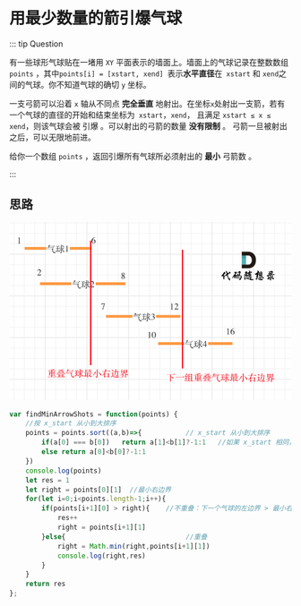 # 用最少数量的箭引爆气球

::: tip Question

有一些球形气球贴在一堵用 `XY` 平面表示的墙面上。墙面上的气球记录在整数数组` points` ，其中`points[i] = [xstart, xend] `表示**水平直径**在` xstart` 和 `xend`之间的气球。你不知道气球的确切 `y` 坐标。

一支弓箭可以沿着 `x` 轴从不同点 **完全垂直** 地射出。在坐标` x `处射出一支箭，若有一个气球的直径的开始和结束坐标为` xstart`，`xend`， 且满足  `xstart ≤ x ≤ xend`，则该气球会被 引爆 。可以射出的弓箭的数量 **没有限制** 。 弓箭一旦被射出之后，可以无限地前进。

给你一个数组 `points` ，返回引爆所有气球所必须射出的 **最小** 弓箭数 。

:::

## 思路

<img src="/images/20201123101929791.png" alt="452.用最少数量的箭引爆气球" style="zoom:67%;" />

```js
var findMinArrowShots = function(points) {
    //按 x_start 从小到大排序
    points = points.sort((a,b)=>{           // x_start 从小到大排序
        if(a[0] === b[0])   return a[1]<b[1]?-1:1	//如果 x_start 相同，x_end 小的在前
        else return a[0]<b[0]?-1:1
    })
    console.log(points)
    let res = 1   
    let right = points[0][1]  //最小右边界
    for(let i=0;i<points.length-1;i++){
        if(points[i+1][0] > right){    //不重叠：下一个气球的左边界 > 最小右边界
            res++   
            right = points[i+1][1]
        }else{                              //重叠
            right = Math.min(right,points[i+1][1])
            console.log(right,res)
        }
    }
    return res
};
```

